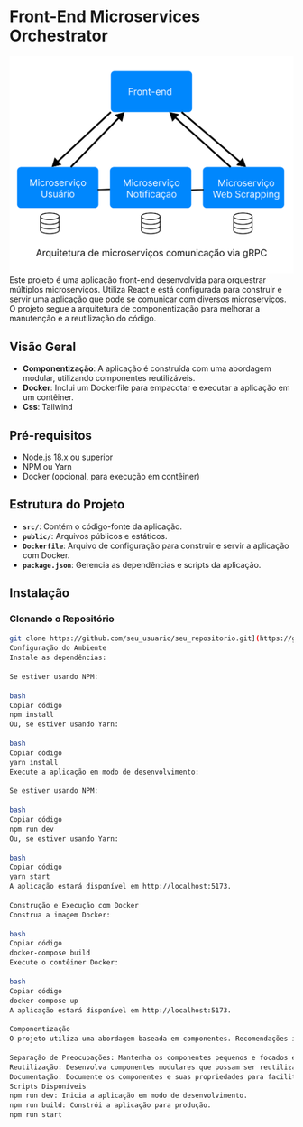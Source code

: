 # Front-End Microservices Orchestrator

![arquitetura](public/arquitetura.png)
Este projeto é uma aplicação front-end desenvolvida para orquestrar múltiplos microserviços. Utiliza React e está configurada para construir e servir uma aplicação que pode se comunicar com diversos microserviços. O projeto segue a arquitetura de componentização para melhorar a manutenção e a reutilização do código.

## Visão Geral

- **Componentização**: A aplicação é construída com uma abordagem modular, utilizando componentes reutilizáveis.
- **Docker**: Inclui um Dockerfile para empacotar e executar a aplicação em um contêiner.
- **Css**: Tailwind

## Pré-requisitos

- Node.js 18.x ou superior
- NPM ou Yarn
- Docker (opcional, para execução em contêiner)

## Estrutura do Projeto

- **`src/`**: Contém o código-fonte da aplicação.
- **`public/`**: Arquivos públicos e estáticos.
- **`Dockerfile`**: Arquivo de configuração para construir e servir a aplicação com Docker.
- **`package.json`**: Gerencia as dependências e scripts da aplicação.

## Instalação

### Clonando o Repositório

```bash
git clone https://github.com/seu_usuario/seu_repositorio.git](https://github.com/Marciohenr1que/MicroService_front
Configuração do Ambiente
Instale as dependências:

Se estiver usando NPM:

bash
Copiar código
npm install
Ou, se estiver usando Yarn:

bash
Copiar código
yarn install
Execute a aplicação em modo de desenvolvimento:

Se estiver usando NPM:

bash
Copiar código
npm run dev
Ou, se estiver usando Yarn:

bash
Copiar código
yarn start
A aplicação estará disponível em http://localhost:5173.

Construção e Execução com Docker
Construa a imagem Docker:

bash
Copiar código
docker-compose build
Execute o contêiner Docker:

bash
Copiar código
docker-compose up
A aplicação estará disponível em http://localhost:5173.

Componentização
O projeto utiliza uma abordagem baseada em componentes. Recomendações incluem:

Separação de Preocupações: Mantenha os componentes pequenos e focados em uma única responsabilidade.
Reutilização: Desenvolva componentes modulares que possam ser reutilizados em diferentes partes da aplicação.
Documentação: Documente os componentes e suas propriedades para facilitar a manutenção e o entendimento.
Scripts Disponíveis
npm run dev: Inicia a aplicação em modo de desenvolvimento.
npm run build: Constrói a aplicação para produção.
npm run start

```
